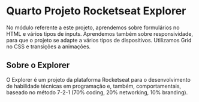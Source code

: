 
# Quarto Projeto Rocketseat Explorer

No módulo referente a este projeto, aprendemos sobre formulários no HTML e vários tipos de inputs. Aprendemos também sobre responsividade, para que o projeto se adapte a vários tipos de dispositivos. Utilizamos Grid no CSS e transições a animações.



## Sobre o Explorer

O Explorer é um projeto da plataforma Rocketseat para o desenvolvimento de habilidade técnicas em programação e, também, comportamentais, baseado no método 7-2-1 (70% coding, 20% networking, 10% branding).
